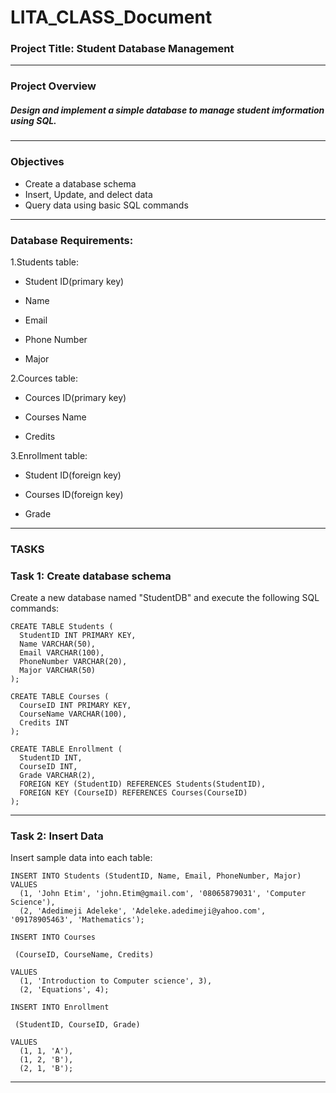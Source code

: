 # LITA_CLASS_Document

### Project Title: Student Database Management
---

### Project Overview

##### Design and implement a simple database to manage student imformation using SQL.
---

### Objectives
- Create a database schema
- Insert, Update, and delect data
- Query data using basic SQL commands
---

### Database Requirements:

1.Students table:

- Student ID(primary key)

- Name 

- Email

- Phone Number

- Major

2.Cources table:

- Cources ID(primary key)

- Courses Name

- Credits

3.Enrollment table:

- Student ID(foreign key)

- Courses ID(foreign key)

- Grade
---

### TASKS

### Task 1: Create database schema

Create a new database named "StudentDB" and execute the following SQL commands:

```
CREATE TABLE Students (
  StudentID INT PRIMARY KEY,
  Name VARCHAR(50),
  Email VARCHAR(100),
  PhoneNumber VARCHAR(20),
  Major VARCHAR(50)
);

CREATE TABLE Courses (
  CourseID INT PRIMARY KEY,
  CourseName VARCHAR(100),
  Credits INT
);

CREATE TABLE Enrollment (
  StudentID INT,
  CourseID INT,
  Grade VARCHAR(2),
  FOREIGN KEY (StudentID) REFERENCES Students(StudentID),
  FOREIGN KEY (CourseID) REFERENCES Courses(CourseID)
);
```
---

### Task 2: Insert Data

Insert sample data into each table:

```
INSERT INTO Students (StudentID, Name, Email, PhoneNumber, Major)
VALUES
  (1, 'John Etim', 'john.Etim@gmail.com', '08065879031', 'Computer Science'),
  (2, 'Adedimeji Adeleke', 'Adeleke.adedimeji@yahoo.com', '09178905463', 'Mathematics');

INSERT INTO Courses

 (CourseID, CourseName, Credits)

VALUES
  (1, 'Introduction to Computer science', 3),
  (2, 'Equations', 4);

INSERT INTO Enrollment

 (StudentID, CourseID, Grade)

VALUES
  (1, 1, 'A'),
  (1, 2, 'B'),
  (2, 1, 'B');
```
---

 
